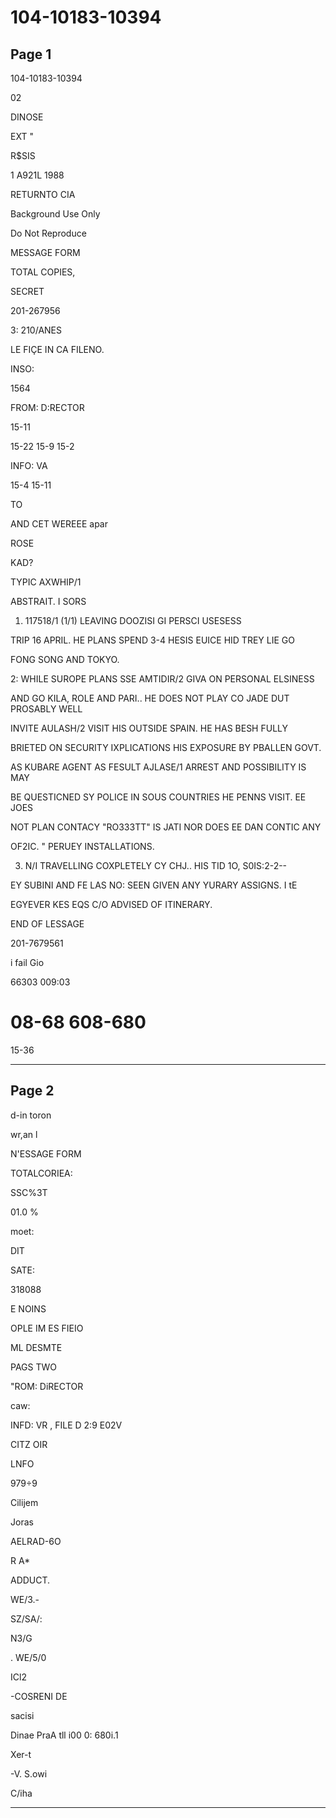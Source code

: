 # 104-10183-10394

## Page 1

104-10183-10394

02

DINOSE

EXT "

R$SIS

1 A921L 1988

RETURNTO CIA

Background Use Only

Do Not Reproduce

MESSAGE FORM

TOTAL COPIES,

SECRET

201-267956

3: 210/ANES

LE FIÇE IN CA FILENO.

INSO:

1564

FROM: D:RECTOR

15-11

15-22 15-9 15-2

INFO: VA

15-4 15-11

TO

AND CET WEREEE apar

ROSE

KAD?

TYPIC AXWHIP/1

ABSTRAIT. I SORS

1. 117518/1 (1/1) LEAVING DOOZISI GI PERSCI USESESS

TRIP 16 APRIL. HE PLANS SPEND 3-4 HESIS EUICE HID TREY LIE GO

FONG SONG AND TOKYO.

2: WHILE SUROPE PLANS SSE AMTIDIR/2 GIVA ON PERSONAL ELSINESS

AND GO KILA, ROLE AND PARI.. HE DOES NOT PLAY CO JADE DUT PROSABLY WELL

INVITE AULASH/2 VISIT HIS OUTSIDE SPAIN. HE HAS BESH FULLY

BRIETED ON SECURITY IXPLICATIONS HIS EXPOSURE BY PBALLEN GOVT.

AS KUBARE AGENT AS FESULT AJLASE/1 ARREST AND POSSIBILITY IS MAY

BE QUESTICNED SY POLICE IN SOUS COUNTRIES HE PENNS VISIT. EE JOES

NOT PLAN CONTACY "RO333TT" IS JATI NOR DOES EE DAN CONTIC ANY

OF2IC. " PERUEY INSTALLATIONS.

3. N/I TRAVELLING COXPLETELY CY CHJ.. HIS TID 1O, S0IS:2-2--

EY SUBINI AND FE LAS NO: SEEN GIVEN ANY YURARY ASSIGNS. I tE

EGYEVER KES EQS C/O ADVISED OF ITINERARY.

END OF LESSAGE

201-7679561

i fail Gio

66303 009:03

# 08-68 608-680

15-36

---

## Page 2

d-in toron

wr,an l

N'ESSAGE FORM

TOTALCORIEA:

SSC%3T

01.0 %

moet:

DIT

SATE:

318088

E NOINS

OPLE IM ES FIEIO

ML DESMTE

PAGS TWO

"ROM: DiRECTOR

caw:

INFD: VR , FILE D 2:9 E02V

CITZ OIR

LNFO

979÷9

Cilijem

Joras

AELRAD-6O

R A*

ADDUCT.

WE/3.-

SZ/SA/:

N3/G

. WE/5/0

ICl2

-COSRENI DE

sacisi

Dinae PraA tll i00 0: 680i.1

Xer-t

-V. S.owi

C/iha

---

